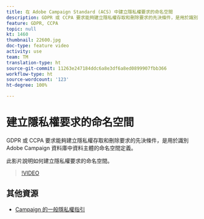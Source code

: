 ```yaml
---
title: 在 Adobe Campaign Standard (ACS) 中建立隱私權要求的命名空間
description: GDPR 或 CCPA 要求能夠建立隱私權存取和刪除要求的先決條件，是用於識別 Adobe Campaign 資料庫中資料主體的命名空間定義。此影片說明如何建立隱私權要求的命名空間。
feature: GDPR, CCPA
topic: null
kt: 1460
thumbnail: 22600.jpg
doc-type: feature video
activity: use
team: TM
translation-type: ht
source-git-commit: 11263e247184ddc6a8e3df6a8ed0899907fbb366
workflow-type: ht
source-wordcount: '123'
ht-degree: 100%

---
```



# 建立隱私權要求的命名空間

GDPR 或 CCPA 要求能夠建立隱私權存取和刪除要求的先決條件，是用於識別 Adobe Campaign 資料庫中資料主體的命名空間定義。

此影片說明如何建立隱私權要求的命名空間。

>[!VIDEO](https://video.tv.adobe.com/v/22600?quality=12&captions=chi_hant)

## 其他資源

* [Campaign 的一般隱私權指引](https://helpx.adobe.com/tw/campaign/kb/campaign-privacy-overview.html)
